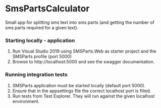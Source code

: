 # SmsPartsCalculator
Small app for splitting sms text into sms parts (and getting the number of sms parts required for a given text).

### Starting locally - application
1. Run Visual Studio 2019 using SMSParts.Web as starter project and the SMSParts profile (port 5000)
2. Browse to http://localhost:5000 and see the swagger documentation.

### Running integration tests
1. SMSParts application must be started locally (default port 5000).
2. Ensure that in the appsettings file the correct localhost port is filled.
3. Run tests from Test Explorer. They will run against the given localhost environment.
